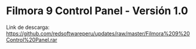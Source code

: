 # Filmora 9 Control Panel - Versión 1.0
Link de descarga: https://github.com/redsoftwareperu/updates/raw/master/Filmora%209%20Control%20Panel.rar
